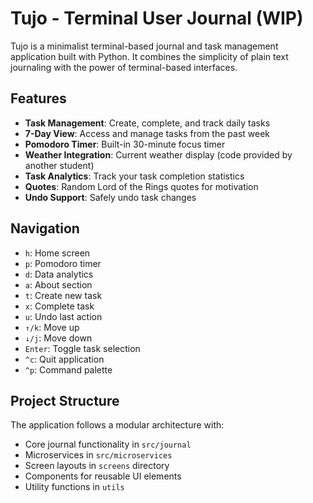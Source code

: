 # Tujo - Terminal User Journal (WIP)

Tujo is a minimalist terminal-based journal and task management application built with Python. It combines the simplicity of plain text journaling with the power of terminal-based interfaces.

## Features

- **Task Management**: Create, complete, and track daily tasks
- **7-Day View**: Access and manage tasks from the past week
- **Pomodoro Timer**: Built-in 30-minute focus timer
- **Weather Integration**: Current weather display (code provided by another student)
- **Task Analytics**: Track your task completion statistics
- **Quotes**: Random Lord of the Rings quotes for motivation
- **Undo Support**: Safely undo task changes

## Navigation

- `h`: Home screen
- `p`: Pomodoro timer
- `d`: Data analytics
- `a`: About section
- `t`: Create new task
- `x`: Complete task
- `u`: Undo last action
- `↑/k`: Move up
- `↓/j`: Move down
- `Enter`: Toggle task selection
- `^c`: Quit application
- `^p`: Command palette

## Project Structure

The application follows a modular architecture with:
- Core journal functionality in `src/journal`
- Microservices in `src/microservices`
- Screen layouts in `screens` directory
- Components for reusable UI elements
- Utility functions in `utils`
